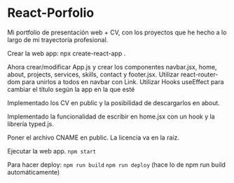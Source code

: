 # React-Porfolio
Mi portfolio de presentación web + CV, con los proyectos que he hecho a lo largo de mi trayectoria profesional.

Crear la web app:
npx create-react-app .

Ahora crear/modificar App.js y crear los componentes navbar.jsx, home, about, projects, services, skills, contact y footer.jsx.
Utilizar react-router-dom para unirlos a todos en navbar con Link.
Utilizar Hooks useEffect para cambiar el título según la app en la que esté

Implementado los CV en public y la posibilidad de descargarlos en about.

Implementado la funcionalidad de escribir en home.jsx con un hook y la librería typed.js.

Poner el archivo CNAME en public. La licencia va en la raíz.

Ejecutar la web app.
```npm start```

Para hacer deploy:
```npm run build```
```npm run deploy``` (hace lo de npm run build automáticamente)